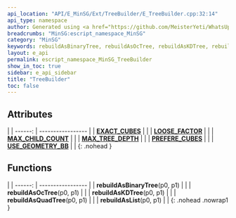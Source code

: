 ```yaml
---
api_location: "API/E_MinSG/Ext/TreeBuilder/E_TreeBuilder.cpp:32:14"
api_type: namespace
author: Generated using <a href="https://github.com/MeisterYeti/WhatsUpDoc">WhatsUpDoc</a>
breadcrumbs: "MinSG:escript_namespace_MinSG"
category: "MinSG"
keywords: rebuildAsBinaryTree, rebuildAsOcTree, rebuildAsKDTree, rebuildAsQuadTree, rebuildAsList, EXACT_CUBES, LOOSE_FACTOR, MAX_CHILD_COUNT, MAX_TREE_DEPTH, PREFERE_CUBES, USE_GEOMETRY_BB
layout: e_api
permalink: escript_namespace_MinSG_TreeBuilder
show_in_toc: true
sidebar: e_api_sidebar
title: "TreeBuilder"
toc: false
---
```


## Attributes

|
| ------: | ----------------- |
| **[EXACT_CUBES](namespaceMinSG_1_1TreeBuilder#namespaceMinSG_1_1TreeBuilder_1ad333a071f16644dd29f865fad9cbcaba)** | |
| **[LOOSE_FACTOR](namespaceMinSG_1_1TreeBuilder#namespaceMinSG_1_1TreeBuilder_1aca56fa8d9fbbdcaba2f17eefc6cec09b)** | |
| **[MAX_CHILD_COUNT](namespaceMinSG_1_1TreeBuilder#namespaceMinSG_1_1TreeBuilder_1a3f84d3e02551715b0e746a648b328a19)** | |
| **[MAX_TREE_DEPTH](namespaceMinSG_1_1TreeBuilder#namespaceMinSG_1_1TreeBuilder_1ad875f2e2af45a5538383d9090aa7268a)** | |
| **[PREFERE_CUBES](namespaceMinSG_1_1TreeBuilder#namespaceMinSG_1_1TreeBuilder_1a8fa3b8265b293554b7287516290d63df)** | |
| **[USE_GEOMETRY_BB](namespaceMinSG_1_1TreeBuilder#namespaceMinSG_1_1TreeBuilder_1ab6d886cb58ab86b66db62f26774d42c2)** | |
{: .nohead }
## Functions

|
| ------: | ----------------- |
| **rebuildAsBinaryTree**(p0, p1) |  |
| **rebuildAsOcTree**(p0, p1) |  |
| **rebuildAsKDTree**(p0, p1) |  |
| **rebuildAsQuadTree**(p0, p1) |  |
| **rebuildAsList**(p0, p1) |  |
{: .nohead .nowrap1 }
